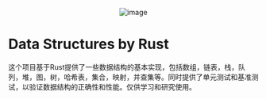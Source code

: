 <p align="center">
  <img src="https://github.com/user-attachments/assets/23721e1b-0c3b-4ac1-abcb-e48cea7513d5" alt="image"/>
</p>

# Data Structures by Rust

这个项目基于Rust提供了一些数据结构的基本实现，包括数组，链表，栈，队列，堆，图，树，哈希表，集合，映射，并查集等。同时提供了单元测试和基准测试，以验证数据结构的正确性和性能。仅供学习和研究使用。
